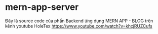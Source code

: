 # mern-app-server
Đây là source code của phần Backend ứng dụng MERN APP - BLOG trên kênh youtube HoleTex https://www.youtube.com/watch?v=khcjRUZCufs
